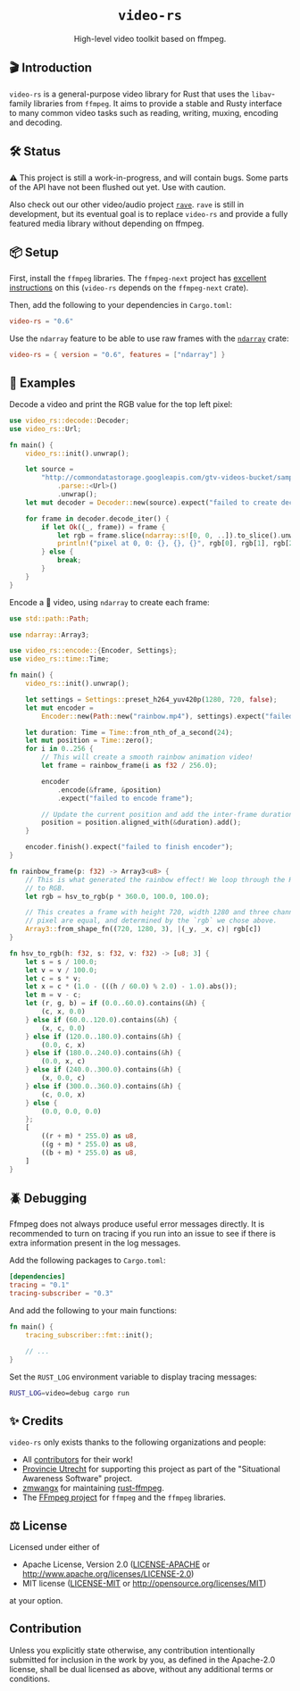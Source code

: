 <h1 align="center">
  <code>video-rs</code>
</h1>
<p align="center">High-level video toolkit based on ffmpeg.</p>

## 🎬 Introduction

`video-rs` is a general-purpose video library for Rust that uses the
`libav`-family libraries from `ffmpeg`. It aims to provide a stable and Rusty
interface to many common video tasks such as reading, writing, muxing, encoding
and decoding.

## 🛠 S️️tatus

⚠️ This project is still a work-in-progress, and will contain bugs. Some parts
of the API have not been flushed out yet. Use with caution.

Also check out our other video/audio project
[`rave`](https://github.com/oddity-ai/rave). `rave` is still in development,
but its eventual goal is to replace `video-rs` and provide a fully featured
media library without depending on ffmpeg.

## 📦 Setup

First, install the `ffmpeg` libraries. The `ffmpeg-next` project has
[excellent instructions](https://github.com/zmwangx/rust-ffmpeg/wiki/Notes-on-building#dependencies)
on this (`video-rs` depends on the `ffmpeg-next` crate).

Then, add the following to your dependencies in `Cargo.toml`:

```toml
video-rs = "0.6"
```

Use the `ndarray` feature to be able to use raw frames with the
[`ndarray`](https://github.com/rust-ndarray/ndarray) crate:

```toml
video-rs = { version = "0.6", features = ["ndarray"] }
```

## 📖 Examples

Decode a video and print the RGB value for the top left pixel:

```rust
use video_rs::decode::Decoder;
use video_rs::Url;

fn main() {
    video_rs::init().unwrap();

    let source =
        "http://commondatastorage.googleapis.com/gtv-videos-bucket/sample/BigBuckBunny.mp4"
            .parse::<Url>()
            .unwrap();
    let mut decoder = Decoder::new(source).expect("failed to create decoder");

    for frame in decoder.decode_iter() {
        if let Ok((_, frame)) = frame {
            let rgb = frame.slice(ndarray::s![0, 0, ..]).to_slice().unwrap();
            println!("pixel at 0, 0: {}, {}, {}", rgb[0], rgb[1], rgb[2],);
        } else {
            break;
        }
    }
}
```

Encode a 🌈 video, using `ndarray` to create each frame:

```rust
use std::path::Path;

use ndarray::Array3;

use video_rs::encode::{Encoder, Settings};
use video_rs::time::Time;

fn main() {
    video_rs::init().unwrap();

    let settings = Settings::preset_h264_yuv420p(1280, 720, false);
    let mut encoder =
        Encoder::new(Path::new("rainbow.mp4"), settings).expect("failed to create encoder");

    let duration: Time = Time::from_nth_of_a_second(24);
    let mut position = Time::zero();
    for i in 0..256 {
        // This will create a smooth rainbow animation video!
        let frame = rainbow_frame(i as f32 / 256.0);

        encoder
            .encode(&frame, &position)
            .expect("failed to encode frame");

        // Update the current position and add the inter-frame duration to it.
        position = position.aligned_with(&duration).add();
    }

    encoder.finish().expect("failed to finish encoder");
}

fn rainbow_frame(p: f32) -> Array3<u8> {
    // This is what generated the rainbow effect! We loop through the HSV color spectrum and convert
    // to RGB.
    let rgb = hsv_to_rgb(p * 360.0, 100.0, 100.0);

    // This creates a frame with height 720, width 1280 and three channels. The RGB values for each
    // pixel are equal, and determined by the `rgb` we chose above.
    Array3::from_shape_fn((720, 1280, 3), |(_y, _x, c)| rgb[c])
}

fn hsv_to_rgb(h: f32, s: f32, v: f32) -> [u8; 3] {
    let s = s / 100.0;
    let v = v / 100.0;
    let c = s * v;
    let x = c * (1.0 - (((h / 60.0) % 2.0) - 1.0).abs());
    let m = v - c;
    let (r, g, b) = if (0.0..60.0).contains(&h) {
        (c, x, 0.0)
    } else if (60.0..120.0).contains(&h) {
        (x, c, 0.0)
    } else if (120.0..180.0).contains(&h) {
        (0.0, c, x)
    } else if (180.0..240.0).contains(&h) {
        (0.0, x, c)
    } else if (240.0..300.0).contains(&h) {
        (x, 0.0, c)
    } else if (300.0..360.0).contains(&h) {
        (c, 0.0, x)
    } else {
        (0.0, 0.0, 0.0)
    };
    [
        ((r + m) * 255.0) as u8,
        ((g + m) * 255.0) as u8,
        ((b + m) * 255.0) as u8,
    ]
}
```

## 🪲 Debugging

Ffmpeg does not always produce useful error messages directly. It is
recommended to turn on tracing if you run into an issue to see if there is
extra information present in the log messages.

Add the following packages to `Cargo.toml`:

```toml
[dependencies]
tracing = "0.1"
tracing-subscriber = "0.3"
```

And add the following to your main functions:

```rust
fn main() {
    tracing_subscriber::fmt::init();

    // ...
}
```

Set the `RUST_LOG` environment variable to display tracing messages:

```sh
RUST_LOG=video=debug cargo run
```

## ✨ Credits

`video-rs` only exists thanks to the following organizations and people:

* All [contributors](https://github.com/oddity-ai/video-rs/graphs/contributors) for their work!
* [Provincie Utrecht](https://www.provincie-utrecht.nl/) for supporting this project as part of the "Situational Awareness Software" project.
* [zmwangx](https://github.com/zmwangx) for maintaining [rust-ffmpeg](https://github.com/zmwangx/rust-ffmpeg).
* The [FFmpeg project](https://ffmpeg.org/) for `ffmpeg` and the `ffmpeg` libraries.

## ⚖️ License

Licensed under either of

 * Apache License, Version 2.0
   ([LICENSE-APACHE](LICENSE-APACHE) or http://www.apache.org/licenses/LICENSE-2.0)
 * MIT license
   ([LICENSE-MIT](LICENSE-MIT) or http://opensource.org/licenses/MIT)

at your option.

## Contribution

Unless you explicitly state otherwise, any contribution intentionally submitted
for inclusion in the work by you, as defined in the Apache-2.0 license, shall be
dual licensed as above, without any additional terms or conditions.
